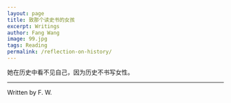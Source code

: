 ```yaml
---
layout: page
title: 致那个读史书的女孩
excerpt: Writings
author: Fang Wang
image: 99.jpg
tags: Reading
permalink: /reflection-on-history/
---
```


她在历史中看不见自己，因为历史不书写女性。

****

Written by F. W. 
